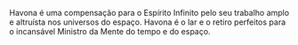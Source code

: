 ﻿Havona é uma compensação para o Espírito Infinito pelo seu trabalho amplo e altruísta nos universos do espaço. Havona é o lar e o retiro perfeitos para o incansável Ministro da Mente do tempo e do espaço.
